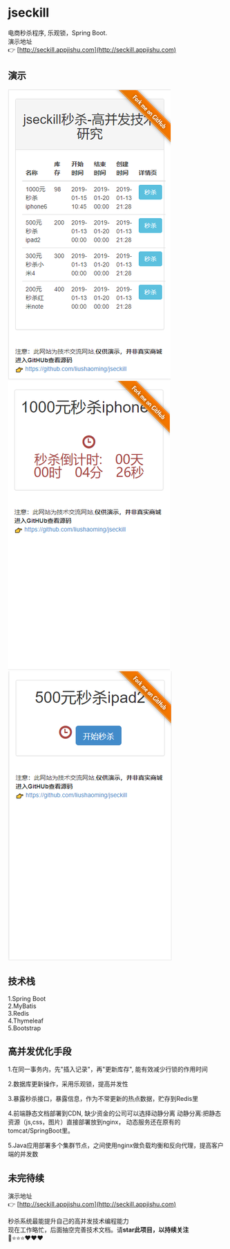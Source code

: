 # jseckill
电商秒杀程序, 乐观锁，Spring Boot.<br/>
演示地址<br/>
👉 [http://seckill.appjishu.com](http://seckill.appjishu.com)


## 演示
![](doc/image/demo-1.png) ![](doc/image/demo-2.png) ![](doc/image/demo-3.png)




## 技术栈
1.Spring Boot <br/>
2.MyBatis <br/>
3.Redis <br/>
4.Thymeleaf <br/>
5.Bootstrap <br/>

## 高并发优化手段
1.在同一事务内，先"插入记录"，再"更新库存", 能有效减少行锁的作用时间

2.数据库更新操作，采用乐观锁，提高并发性

3.暴露秒杀接口，暴露信息，作为不常更新的热点数据，贮存到Redis里 

4.前端静态文档部署到CDN, 缺少资金的公司可以选择动静分离
动静分离:把静态资源（js,css，图片）直接部署放到nginx， 动态服务还在原有的tomcat/SpringBoot里。

5.Java应用部署多个集群节点，之间使用nginx做负载均衡和反向代理，提高客户端的并发数

## 未完待续
演示地址<br/>
👉 [http://seckill.appjishu.com](http://seckill.appjishu.com) <br/>

秒杀系统最能提升自己的高并发技术编程能力  
现在工作略忙，后面抽空完善技术文档。请**star此项目，以持续关注**<br/>
📌⭐⭐⭐❤❤❤
